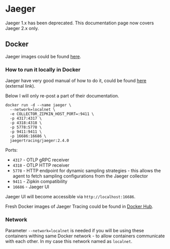 Jaeger
=

Jaeger 1.x has been deprecated. This documentation page now covers Jaeger 2.x only.

## Docker

Jaeger images could be found [here](https://hub.docker.com/r/jaegertracing/jaeger).

### How to run it locally in Docker

Jaeger have very good manual of how to do it, could be found [here](https://www.jaegertracing.io/docs/1.25/getting-started/) (external link).

Below I will only re-post a part of their documentation.

```shell
docker run -d --name jaeger \
  --network=localnet \
  -e COLLECTOR_ZIPKIN_HOST_PORT=:9411 \
  -p 4317:4317 \
  -p 4318:4318 \
  -p 5778:5778 \
  -p 9411:9411 \
  -p 16686:16686 \
  jaegertracing/jaeger:2.4.0
```

Ports:
- `4317` - OTLP gRPC receiver
- `4318` - OTLP HTTP receiver
- `5778` - HTTP endpoint for dynamic sampling strategies - this allows the agent to fetch sampling configurations from the Jaeger collector
- `9411` - Zipkin compatibility
- `16686` - Jaeger UI

Jaeger UI will become accessible via `http://localhost:16686`.

Fresh Docker images of Jaeger Tracing could be found in [Docker Hub](https://hub.docker.com/r/jaegertracing/all-in-one/tags?page=1&ordering=last_updated).

### Network

Parameter `--network=localnet` is needed if you will be using these containers withing same Docker network - to allow
containers communicate with each other. In my case this network named as `localnet`.
